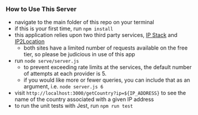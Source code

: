 ### How to Use This Server

* navigate to the main folder of this repo on your terminal
* if this is your first time, run `npm install`
* this application relies upon two third party services, [IP Stack](https://ipstack.com) and [IP2Location](https://ip2location.io)
    * both sites have a limited number of requests available on the free tier, so please be judicious in use of this app
* run `node serve/server.js`
    * to prevent exceeding rate limits at the services, the default number of attempts at each provider is 5. 
    * if you would like more or fewer queries, you can include that as an argument, i.e. `node server.js 6`
* visit `http://localhost:3000/getCountry?ip=${IP_ADDRESS}` to see the name of the country associated with a given IP address 
* to run the unit tests with Jest, run `npm run test`